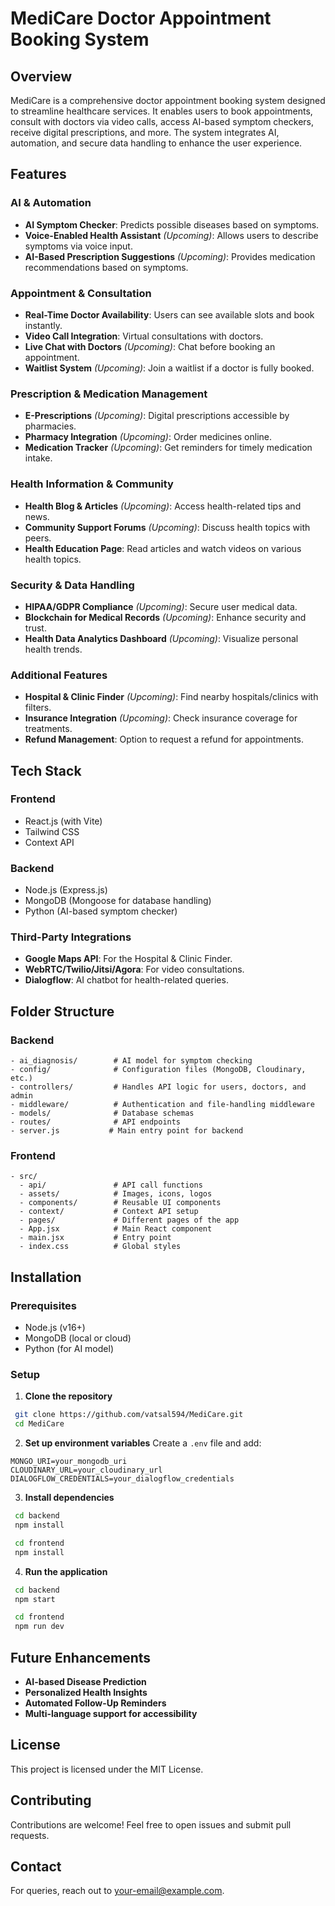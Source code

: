 ﻿# MediCare Doctor Appointment Booking System

## Overview

MediCare is a comprehensive doctor appointment booking system designed to streamline healthcare services. It enables users to book appointments, consult with doctors via video calls, access AI-based symptom checkers, receive digital prescriptions, and more. The system integrates AI, automation, and secure data handling to enhance the user experience.

## Features

### AI & Automation

- **AI Symptom Checker**: Predicts possible diseases based on symptoms.
- **Voice-Enabled Health Assistant** _(Upcoming)_: Allows users to describe symptoms via voice input.
- **AI-Based Prescription Suggestions** _(Upcoming)_: Provides medication recommendations based on symptoms.

### Appointment & Consultation

- **Real-Time Doctor Availability**: Users can see available slots and book instantly.
- **Video Call Integration**: Virtual consultations with doctors.
- **Live Chat with Doctors** _(Upcoming)_: Chat before booking an appointment.
- **Waitlist System** _(Upcoming)_: Join a waitlist if a doctor is fully booked.

### Prescription & Medication Management

- **E-Prescriptions** _(Upcoming)_: Digital prescriptions accessible by pharmacies.
- **Pharmacy Integration** _(Upcoming)_: Order medicines online.
- **Medication Tracker** _(Upcoming)_: Get reminders for timely medication intake.

### Health Information & Community

- **Health Blog & Articles** _(Upcoming)_: Access health-related tips and news.
- **Community Support Forums** _(Upcoming)_: Discuss health topics with peers.
- **Health Education Page**: Read articles and watch videos on various health topics.

### Security & Data Handling

- **HIPAA/GDPR Compliance** _(Upcoming)_: Secure user medical data.
- **Blockchain for Medical Records** _(Upcoming)_: Enhance security and trust.
- **Health Data Analytics Dashboard** _(Upcoming)_: Visualize personal health trends.

### Additional Features

- **Hospital & Clinic Finder** _(Upcoming)_: Find nearby hospitals/clinics with filters.
- **Insurance Integration** _(Upcoming)_: Check insurance coverage for treatments.
- **Refund Management**: Option to request a refund for appointments.

## Tech Stack

### Frontend

- React.js (with Vite)
- Tailwind CSS
- Context API

### Backend

- Node.js (Express.js)
- MongoDB (Mongoose for database handling)
- Python (AI-based symptom checker)

### Third-Party Integrations

- **Google Maps API**: For the Hospital & Clinic Finder.
- **WebRTC/Twilio/Jitsi/Agora**: For video consultations.
- **Dialogflow**: AI chatbot for health-related queries.

## Folder Structure

### Backend

```
- ai_diagnosis/        # AI model for symptom checking
- config/              # Configuration files (MongoDB, Cloudinary, etc.)
- controllers/         # Handles API logic for users, doctors, and admin
- middleware/          # Authentication and file-handling middleware
- models/              # Database schemas
- routes/              # API endpoints
- server.js           # Main entry point for backend
```

### Frontend

```
- src/
  - api/               # API call functions
  - assets/            # Images, icons, logos
  - components/        # Reusable UI components
  - context/           # Context API setup
  - pages/             # Different pages of the app
  - App.jsx            # Main React component
  - main.jsx           # Entry point
  - index.css          # Global styles
```

## Installation

### Prerequisites

- Node.js (v16+)
- MongoDB (local or cloud)
- Python (for AI model)

### Setup

1. **Clone the repository**

```sh
 git clone https://github.com/vatsal594/MediCare.git
 cd MediCare
```

2. **Set up environment variables**
   Create a `.env` file and add:

```
MONGO_URI=your_mongodb_uri
CLOUDINARY_URL=your_cloudinary_url
DIALOGFLOW_CREDENTIALS=your_dialogflow_credentials
```

3. **Install dependencies**

```sh
 cd backend
 npm install
```

```sh
 cd frontend
 npm install
```

4. **Run the application**

```sh
 cd backend
 npm start
```

```sh
 cd frontend
 npm run dev
```

## Future Enhancements

- **AI-based Disease Prediction**
- **Personalized Health Insights**
- **Automated Follow-Up Reminders**
- **Multi-language support for accessibility**

## License

This project is licensed under the MIT License.

## Contributing

Contributions are welcome! Feel free to open issues and submit pull requests.

## Contact

For queries, reach out to [your-email@example.com](mailto:your-email@example.com).
